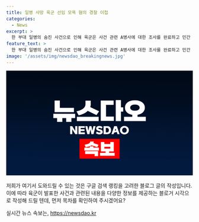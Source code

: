 ```yaml
---
title: 일병 사망 육군 선임 모욕 혐의 경찰 이첩
categories:
  - News
excerpt: >
  한 부대 일병의 숨진 사건으로 인해 육군은 사건 관련 A병사에 대한 조사를 완료하고 민간 경찰에 이 첩했다고 밝혔다. A병사는 사망과 연관이 있다고 보고되었으며, 육군은 A병사에게 모욕 혐의를 적용한 후 경찰에 신고했다. 최종 결과는 민간 경찰의 조사를 기다리는 중이다. (150자)
feature_text: >
  한 부대 일병의 숨진 사건으로 인해 육군은 사건 관련 A병사에 대한 조사를 완료하고 민간 경찰에 이 첩했다고 밝혔다. A병사는 사망과 연관이 있다고 보고되었으며, 육군은 A병사에게 모욕 혐의를 적용한 후 경찰에 신고했다. 최종 결과는 민간 경찰의 조사를 기다리는 중이다. (150자)
image: '/assets/img/newsdao_breakingnews.jpg'
---
```


<p><img src="/assets/img/newsdao_breakingnews.jpg" alt="firstkoreanews 속보" /></p>

<p>저희가 여기서 도와드릴 수 있는 것은 구글 검색 랭킹을 고려한 블로그 글의 작성입니다. 이에 따라 육군이 발표한 사건과 관련된 내용을 다양한 정보를 제공하는 블로거 시각으로 작성해 드릴 텐데, 먼저 목차를 확인하여 주시겠어요?</p>
실시간 뉴스 속보는, <a href="https://newsdao.kr" rel="dofollow">https://newsdao.kr</a>


